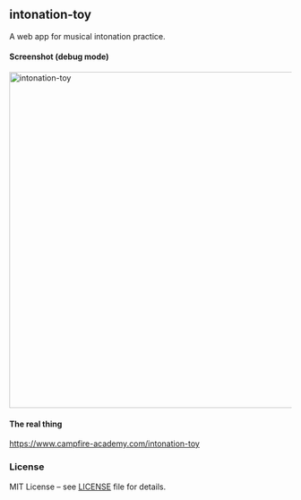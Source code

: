 ## intonation-toy

A web app for musical intonation practice.

#### Screenshot (debug mode)
<img width="600" alt="intonation-toy" src="https://github.com/user-attachments/assets/db4b747a-9796-4eaf-a83b-1b9fa998b970" />

#### The real thing
https://www.campfire-academy.com/intonation-toy

### License

MIT License – see [LICENSE](LICENSE) file for details.

